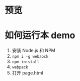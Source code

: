 # 预览


# 如何运行本 demo

1. 安装 Node.js 和 NPM
3. `npm i -g webapck`
4. `npm inistall`
4. `webpack`
5. 打开 page.html


